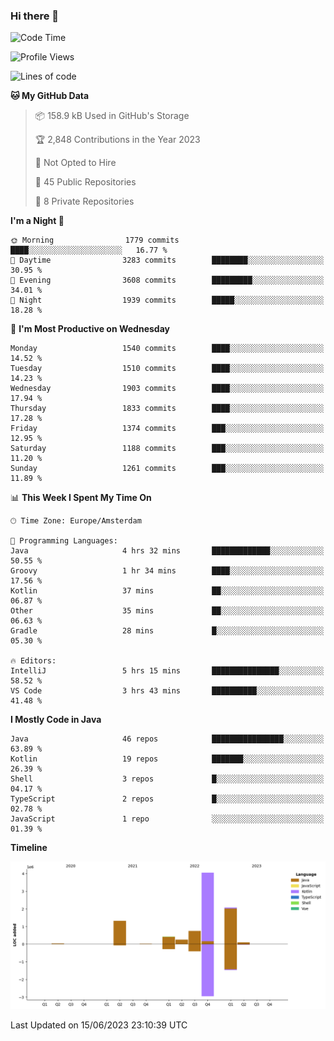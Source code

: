 ### Hi there 👋


<!--START_SECTION:waka-->
![Code Time](http://img.shields.io/badge/Code%20Time-3%2C248%20hrs%2057%20mins-blue)

![Profile Views](http://img.shields.io/badge/Profile%20Views-28-blue)

![Lines of code](https://img.shields.io/badge/From%20Hello%20World%20I%27ve%20Written-9.0%20million%20lines%20of%20code-blue)

**🐱 My GitHub Data** 

> 📦 158.9 kB Used in GitHub's Storage 
 > 
> 🏆 2,848 Contributions in the Year 2023
 > 
> 🚫 Not Opted to Hire
 > 
> 📜 45 Public Repositories 
 > 
> 🔑 8 Private Repositories 
 > 
**I'm a Night 🦉** 

```text
🌞 Morning                1779 commits        ████░░░░░░░░░░░░░░░░░░░░░   16.77 % 
🌆 Daytime                3283 commits        ████████░░░░░░░░░░░░░░░░░   30.95 % 
🌃 Evening                3608 commits        █████████░░░░░░░░░░░░░░░░   34.01 % 
🌙 Night                  1939 commits        █████░░░░░░░░░░░░░░░░░░░░   18.28 % 
```
📅 **I'm Most Productive on Wednesday** 

```text
Monday                   1540 commits        ████░░░░░░░░░░░░░░░░░░░░░   14.52 % 
Tuesday                  1510 commits        ████░░░░░░░░░░░░░░░░░░░░░   14.23 % 
Wednesday                1903 commits        ████░░░░░░░░░░░░░░░░░░░░░   17.94 % 
Thursday                 1833 commits        ████░░░░░░░░░░░░░░░░░░░░░   17.28 % 
Friday                   1374 commits        ███░░░░░░░░░░░░░░░░░░░░░░   12.95 % 
Saturday                 1188 commits        ███░░░░░░░░░░░░░░░░░░░░░░   11.20 % 
Sunday                   1261 commits        ███░░░░░░░░░░░░░░░░░░░░░░   11.89 % 
```


📊 **This Week I Spent My Time On** 

```text
🕑︎ Time Zone: Europe/Amsterdam

💬 Programming Languages: 
Java                     4 hrs 32 mins       █████████████░░░░░░░░░░░░   50.55 % 
Groovy                   1 hr 34 mins        ████░░░░░░░░░░░░░░░░░░░░░   17.56 % 
Kotlin                   37 mins             ██░░░░░░░░░░░░░░░░░░░░░░░   06.87 % 
Other                    35 mins             ██░░░░░░░░░░░░░░░░░░░░░░░   06.63 % 
Gradle                   28 mins             █░░░░░░░░░░░░░░░░░░░░░░░░   05.30 % 

🔥 Editors: 
IntelliJ                 5 hrs 15 mins       ███████████████░░░░░░░░░░   58.52 % 
VS Code                  3 hrs 43 mins       ██████████░░░░░░░░░░░░░░░   41.48 % 
```

**I Mostly Code in Java** 

```text
Java                     46 repos            ████████████████░░░░░░░░░   63.89 % 
Kotlin                   19 repos            ███████░░░░░░░░░░░░░░░░░░   26.39 % 
Shell                    3 repos             █░░░░░░░░░░░░░░░░░░░░░░░░   04.17 % 
TypeScript               2 repos             █░░░░░░░░░░░░░░░░░░░░░░░░   02.78 % 
JavaScript               1 repo              ░░░░░░░░░░░░░░░░░░░░░░░░░   01.39 % 
```



**Timeline**

![Lines of Code chart](https://raw.githubusercontent.com/powercasgamer/powercasgamer/master/assets/bar_graph.png)


 Last Updated on 15/06/2023 23:10:39 UTC
<!--END_SECTION:waka-->
